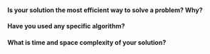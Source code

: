 #### Is your solution the most efficient way to solve a problem? Why?
#### Have you used any specific algorithm?
#### What is time and space complexity of your solution?